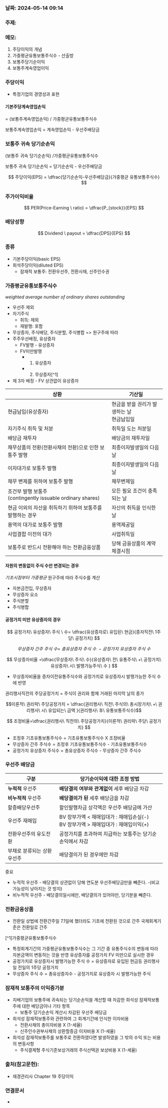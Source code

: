 ### 날짜: 2024-05-14 09:14

### 주제: 

### 메모:
>

1. 주당이익의 개념
2. 가중평균유통보통주식수 - 산출방
3. 보통주당기순이익
4. 보통주계속영업이익

### 주당이익
- 특정기업의 경영성과 표현

#### 기본주당계속영업손익
= (보통주계속영업손익) / 가중평균유통보통주식수

보통주계속영업손익 = 계속영업손익 - 우선주배당금

### 보통주 귀속 당기순손익
(보통주 귀속 당기순손익) /가중평균유통보통주식수

보통주 귀속 당기순손익 = 당기순손익 - 우선주배당금

$$
주당이익(EPS) = \dfrac{당기순손익-우선주배당금}{가중평균 유통보통주식수}
$$
### 주가이익비율
$$
PER(Price-Earning \ ratio) = \dfrac{P_{stock}}{EPS}
$$
### 배당성향
$$
Dividend \ payout = \dfrac{DPS}{EPS}
$$

### 종류
- 기본주당이익(basic EPS)
- 희석주당이익(diluted EPS)
	- 잠재적 보통주: 전환우선주, 전환사채, 신주인수권

### 가중평균유통보통주식수
*weighted average number of ordinary shares outstanding*
- 우선주 제외
- 자기주식
	- 취득: 제외
	- 재발행: 포함
- 무상증자, 주식배당, 주식분할, 주식병합 => 원구주에 따라
- 주주우선배정, 유상증자
	- FV발행 - 유상증자
	- FV미만발행 
		- 1) 유상증자
		- 2) 무상증자[^1]
- 제 3자 배정 - FV 상관없이 유상증자


| 상환                                                    | 기산일                        |
| ----------------------------------------------------- | -------------------------- |
| 현급납입(유상증자)                                            | 현금을 받을 권리가 발생하는 날<br>현금납입일 |
| 자기주식 취득 및 처분                                          | 취득일 도는 처분일                 |
| 배당금 재투자                                               | 배당금의 재투자일                  |
| 채무상품의 전환(전환사채의 전환)으로 인한 보통주 발행                        | 최종이자발생일의 다음날               |
| 이자대가로 보통주 발행                                          | 최종이자발생일의 다음날               |
| 채무 변제를 위하여 보통주 발행                                     | 채무변제일                      |
| 조건부 발행 보통주<br>(contingently issuable ordinary shares) | 모든 필요 조건이 충족되는 날           |
| 현금 이외의 자산을 취득하기 위하여 보통주를 발행하는 경우                      | 자산의 취득을 인식한 날              |
| 용역의 대가로 보통주 발행                                        | 용역제공일                      |
| 사업결합 이전의 대가                                           | 사업취득일                      |
| 보통주로 반드시 전환해야 하는 전환금융상품                               | 당해 금융상품의 계약체결시점            |

#### 자원의 변동없이 주식 수만 변경되는 경우
*기초시점부터 가중평균* 
원구주에 따라 주식수를 계산
- 자본금전입, 무상증자
- 무상증자 요소
- 주식분할
- 주식병합

#### 공정가치 미만 유상증자의 경우

$$
공정가치\ 유상증자\ 주식 \ 수= \dfrac{유상증자로\ 유입된\ 현금}{증자직전\ 1주당\ 공정가치}
$$

$$
무상증자\ 간주\ 주식\ 수 = 
\
총유상증자\ 주식\ 수\ -공정가치\ 유상증자\ 주식\ 수
$$

$$
무상증자비율 =\dfrac{무상증자\ 주식\ 수}{유상증자\ 전\ 유통주식\ +\ 공정가치\ 유상증자\ 시\ 발행가능주식\ 수 }
$$

- 무상증자비율을 증자이전유통주식수와 공정가치로 유상증자시 발행가능한 주식 수에 반영



권리행사직전의 주당공정가치 = 주식이 권리와 함께 거래된 마지막 날의 종가

$$이론적\ 권리락\ 주당공정가치 = \dfrac{권리행사\ 직전\ 주식의\ 총시장가치\ +\ 권리행사\ 시\ 유입되는\ 금액 }{권리행사\ 후\ 유통보통주식수}$$

$$
조정비율=\dfrac{권리행사\ 직전의\ 주당공정가치}{이론적\ 권리락\ 주당\ 공정가치}
$$
- 조정후 기초유통보통주식수 = 기초유통보통주식수 X 조정비율
- 무상증자 간주 주식수 = 조정후 기초유통보통주식수 - 기초유통보통주식수
- 공정가치 유상증자 주식수 = 총유상증자 주식수 - 무상증자 간주 주식수


### 우선주 배당금

| 구분             | 당기순이익에 대한 조정 방법                                          |
| -------------- | -------------------------------------------------------- |
| **누적적** 우선주    | **배당결의 여부와 관계없이** 세후 배당금 차감                              |
| **비누적적** 우선주   | **배당결의가 된** 세후 배당금을 차감                                   |
| 할증배당우선주        | 할인발행차금 상각액은 우선주 배당금에 가산                                  |
| 우선주 재매입        | BV 장부가액 < 재매입대가 : 재매입손실(-)<br>BV 장부가액 > 재매입대가 : 재매입이익(+) |
| 전환우선주의 유도전환    | 공정가치를 초과하여 지급하는 보통주는 당기순손익에서 차감                          |
| 부채로 분류되는 상환우선주 | 배당결의가 된 경우에만 차감                                          |

중요
- 누적적 우선주 - 배당결의 상관없이 당해 연도분 우선주배당금만을 빼준다. -(비교가능성이 낮아지는 것 방지)
- 비누적적 우선주 - 배당결의일시에만, 배당결의가 있어야만, 당기분을 빼준다.



### 전환금융상품
- 전환일
상법에 전환간주일
7.1일에 했더라도 기초에 전환된 것으로 간주
국제회계기준은 전환일로 간주


[^1]가중평균유통보통주식수
- 특정회계기간의 가중평균유통보통주식수는 그 기간 중 유통주식수의 변동에 따라 자본금액이 변동하는 것을 반영
유상증자를 공정가치 FV 미만으로 실시한 경우
- 공정가치로 유상증자시 발행가능한 주식 수 = 유상증자로 유입된 현금등 권리행사일 전일의 1주당 공정가치
- 무상증자 주식 수 = 총유상증자수 - 공정가치로 유상증자 시 발행가능한 주식 





### 잠재적 보통주의 이익증가분

- 지배기업의 보통주에 귀속되는 당기순손익을 계산할 때 차감한 희석성 잠재적보통주에 대한 배당금이나 기타 항목
	- 보통주 당기순손익 계산시 차감된 우선주 배당금
- 희석성 잠재적보통주와 관련하여 그 회계기간에 인식한 이자비용
	- 전환사채의 총이자비용 X (1-세율)
	- 신주인수권부사채의 상환할증금 이자비용 X (1-세율)
- 희석성 잠재적보통주를 보통주로 전환하였다면 발생하였을 그 밖의 수익 또는 비용의 변동사항
	- 주식결제형 주식기준보상거래의 주식선택권 보상비용 X (1-세율)


### 출처(참고문헌):
- 재경관리사 Chapter 19 주당이익

### 연결문서
- 